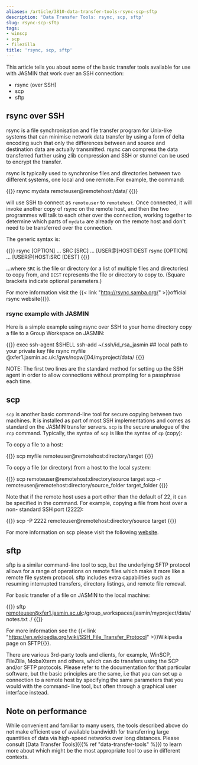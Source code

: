 ```yaml
---
aliases: /article/3810-data-transfer-tools-rsync-scp-sftp
description: 'Data Transfer Tools: rsync, scp, sftp'
slug: rsync-scp-sftp
tags:
- winscp
- scp
- filezilla
title: 'rsync, scp, sftp'
---
```


This article tells you about some of the basic transfer tools available for
use with JASMIN that work over an SSH connection:

- rsync (over SSH)
- scp
- sftp

## rsync over SSH

rsync is a file synchronisation and file transfer program for Unix-like
systems that can minimise network data transfer by using a form of delta
encoding such that only the differences between and source and destination
data are actually transmitted. rsync can compress the data transferred further
using zlib compression and SSH or stunnel can be used to encrypt the transfer.

rsync is typically used to synchronise files and directories between two
different systems, one local and one remote. For example, the command:

{{<command user="localuser" host="localhost">}}
rsync mydata remoteuser@remotehost:/data/
{{</command>}}

will use SSH to connect as `remoteuser` to `remotehost`. Once connected, it will
invoke another copy of rsync on the remote host, and then the two programmes
will talk to each other over the connection, working together to determine
which parts of `mydata` are already on the remote host and don't need to be
transferred over the connection.

The generic syntax is:

{{<command>}}
rsync [OPTION] ... SRC [SRC] ... [USER@]HOST:DEST
rsync [OPTION] ... [USER@]HOST:SRC [DEST]
{{</command>}}

...where `SRC` is the file or directory (or a list of multiple files and
directories) to copy from, and `DEST` represents the file or directory to copy
to. (Square brackets indicate optional parameters.)

For more information visit the
{{< link "http://rsync.samba.org/" >}}official rsync website{{</link>}}.

### rsync example with JASMIN

Here is a simple example using rsync over SSH to your home directory copy a file to a Group
Workspace on JASMIN:

{{<command user="localuser" host="localhost">}}
exec ssh-agent $SHELL
ssh-add ~/.ssh/id_rsa_jasmin  ## local path to your private key file
rsync myfile <username>@xfer1.jasmin.ac.uk:/gws/nopw/j04/myproject/data/
{{</command>}}

NOTE: The first two lines are the standard method for setting up the SSH agent
in order to allow connections without prompting for a passphrase each time.

## scp

`scp` is another basic command-line tool for secure copying between two
machines. It is installed as part of most SSH implementations and comes as
standard on the JASMIN transfer servers. `scp` is the secure analogue of the
`rcp` command. Typically, the syntax of `scp` is like the syntax of `cp`
(copy):

To copy a file to a host:

{{<command user="localuser" host="localhost">}}
scp myfile remoteuser@remotehost:directory/target
{{</command>}}

To copy a file (or directory) from a host to the local system:

{{<command user="localuser" host="localhost">}}
scp remoteuser@remotehost:directory/source target
scp -r remoteuser@remotehost:directory/source_folder target_folder
{{</command>}}

Note that if the remote host uses a port other than the default of 22, it can
be specified in the command. For example, copying a file from host over a non-
standard SSH port (2222):

{{<command user="localuser" host="localhost">}}
scp -P 2222 remoteuser@remotehost:directory/source target
{{</command>}}

For more information on scp please visit the following
[website](https://linux.die.net/man/1/scp).

## sftp

sftp is a similar command-line tool to scp, but the underlying SFTP protocol
allows for a range of operations on remote files which make it more like a
remote file system protocol. sftp includes extra capabilities such as resuming
interrupted transfers, directory listings, and remote file removal.

For basic transfer of a file on JASMIN to the local machine:

{{<command user="localuser" host="localhost">}}
sftp remoteuser@xfer1.jasmin.ac.uk:/group_workspaces/jasmin/myproject/data/notes.txt ./
{{</command>}}

For more information see the
{{< link "https://en.wikipedia.org/wiki/SSH_File_Transfer_Protocol" >}}Wikipedia page on SFTP{{</link>}}.

There are various 3rd-party tools and clients, for example, WinSCP, FileZilla,
MobaXterm and others, which can do transfers using the SCP and/or SFTP
protocols. Please refer to the documentation for that particular software, but
the basic principles are the same, i.e that you can set up a connection to a
remote host by specifying the same parameters that you would with the command-
line tool, but often through a graphical user interface instead.

## Note on performance

While convenient and familiar to many users, the tools described above do not
make efficient use of available bandwidth for transferring large quantities of
data via high-speed networks over long distances. Please consult [Data
Transfer Tools]({{% ref "data-transfer-tools" %}}) to learn more about which
might be the most appropriate tool to use in different contexts.
